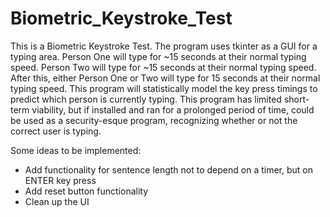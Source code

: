 # Biometric_Keystroke_Test

This is a Biometric Keystroke Test. The program uses tkinter as a GUI for a typing area. Person One will type for ~15 seconds at their normal typing speed. Person Two will type for ~15 seconds at their normal typing speed. After this, either Person One or Two will type for 15 seconds at their normal typing speed. This program will statistically model the key press timings to predict which person is currently typing. This program has limited short-term viability, but if installed and ran for a prolonged period of time, could be used as a security-esque program, recognizing whether or not the correct user is typing. 

Some ideas to be implemented:
 - Add functionality for sentence length not to depend on a timer, but on ENTER key press
 - Add reset button functionality
 - Clean up the UI
